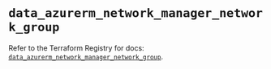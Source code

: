 # `data_azurerm_network_manager_network_group`

Refer to the Terraform Registry for docs: [`data_azurerm_network_manager_network_group`](https://registry.terraform.io/providers/hashicorp/azurerm/4.10.0/docs/data-sources/network_manager_network_group).
